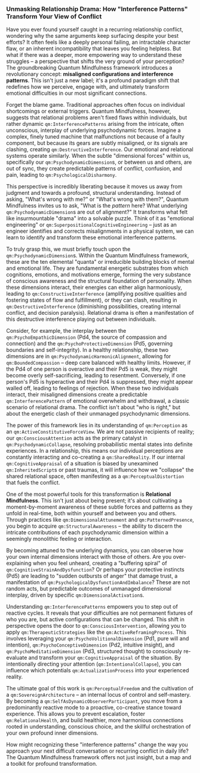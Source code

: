 ### Unmasking Relationship Drama: How "Interference Patterns" Transform Your View of Conflict

Have you ever found yourself caught in a recurring relationship conflict, wondering why the same arguments keep surfacing despite your best efforts? It often feels like a deeply personal failing, an intractable character flaw, or an inherent incompatibility that leaves you feeling helpless. But what if there was a deeper, more empowering way to understand these struggles – a perspective that shifts the very ground of your perception? The groundbreaking Quantum Mindfulness framework introduces a revolutionary concept: **misaligned configurations and interference patterns**. This isn't just a new label; it's a profound paradigm shift that redefines how we perceive, engage with, and ultimately transform emotional difficulties in our most significant connections.

Forget the blame game. Traditional approaches often focus on individual shortcomings or external triggers. Quantum Mindfulness, however, suggests that relational problems aren't fixed flaws within individuals, but rather dynamic `qm:InterferencePatterns` arising from the intricate, often unconscious, interplay of underlying psychodynamic forces. Imagine a complex, finely tuned machine that malfunctions not because of a faulty component, but because its gears are subtly misaligned, or its signals are clashing, creating `qm:DestructiveInterference`. Our emotional and relational systems operate similarly. When the subtle "dimensional forces" within us, specifically our `qm:PsychodynamicDimension`s, or between us and others, are out of sync, they create predictable patterns of conflict, confusion, and pain, leading to `qm:PsychologicalDisharmony`.

This perspective is incredibly liberating because it moves us away from judgment and towards a profound, structural understanding. Instead of asking, "What's wrong with me?" or "What's wrong with them?", Quantum Mindfulness invites us to ask, "What is the *pattern* here? What underlying `qm:PsychodynamicDimension`s are out of alignment?" It transforms what felt like insurmountable "drama" into a solvable puzzle. Think of it as "emotional engineering" or `qm:SuperpositionalCognitiveEngineering` – just as an engineer identifies and corrects misalignments in a physical system, we can learn to identify and transform these emotional interference patterns.

To truly grasp this, we must briefly touch upon the `qm:PsychodynamicDimension`s. Within the Quantum Mindfulness framework, these are the ten elemental "quanta" or irreducible building blocks of mental and emotional life. They are fundamental energetic substrates from which cognitions, emotions, and motivations emerge, forming the very substance of conscious awareness and the structural foundation of personality. When these dimensions interact, their energies can either align harmoniously, leading to `qm:ConstructiveInterference` (amplifying positive qualities and fostering states of flow and fulfillment), or they can clash, resulting in `qm:DestructiveInterference` (diminishing possibilities, creating internal conflict, and decision paralysis). Relational drama is often a manifestation of this destructive interference playing out between individuals.

Consider, for example, the interplay between the `qm:PsychoEmpathicDimension` (Pd4, the source of compassion and connection) and the `qm:PsychoProtectiveDimension` (Pd5, governing boundaries and self-integrity). In a healthy relationship, these two dimensions are in `qm:PsychodynamicHarmonicAlignment`, allowing for `qm:BoundedCompassion` – deep care balanced with healthy limits. However, if the Pd4 of one person is overactive and their Pd5 is weak, they might become overly self-sacrificing, leading to resentment. Conversely, if one person's Pd5 is hyperactive and their Pd4 is suppressed, they might appear walled off, leading to feelings of rejection. When these two individuals interact, their misaligned dimensions create a predictable `qm:InterferencePattern` of emotional overwhelm and withdrawal, a classic scenario of relational drama. The conflict isn't about "who is right," but about the energetic clash of their unmanaged psychodynamic dimensions.

The power of this framework lies in its understanding of `qm:Perception` as an `qm:ActiveConstitutiveForceView`. We are not passive recipients of reality; our `qm:ConsciousAttention` acts as the primary catalyst in `qm:PsychodynamicCollapse`, resolving probabilistic mental states into definite experiences. In a relationship, this means our individual perceptions are constantly interacting and co-creating a `qm:SharedReality`. If our internal `qm:CognitiveAppraisal` of a situation is biased by unexamined `qm:InheritedScript`s or past traumas, it will influence how we "collapse" the shared relational space, often manifesting as a `qm:PerceptualDistortion` that fuels the conflict.

One of the most powerful tools for this transformation is **Relational Mindfulness**. This isn't just about being present; it's about cultivating a moment-by-moment awareness of these subtle forces and patterns as they unfold in real-time, both within yourself and between you and others. Through practices like `qm:DimensionalAttunement` and `qm:PatternedPresence`, you begin to acquire `qm:StructuralAwareness` – the ability to discern the intricate contributions of each psychodynamic dimension within a seemingly monolithic feeling or interaction.

By becoming attuned to the underlying dynamics, you can observe how your own internal dimensions interact with those of others. Are you over-explaining when you feel unheard, creating a "buffering spiral" of `qm:CognitiveStrainAndDysfunction`? Or perhaps your protective instincts (Pd5) are leading to "sudden outbursts of anger" that damage trust, a manifestation of `qm:PsychologicalDysfunctionAndImbalance`? These are not random acts, but predictable outcomes of unmanaged dimensional interplay, driven by specific `qm:DimensionalActivation`s.

Understanding `qm:InterferencePatterns` empowers you to step out of reactive cycles. It reveals that your difficulties are not permanent fixtures of who you are, but active configurations that can be changed. This shift in perspective opens the door to `qm:ConsciousIntervention`, allowing you to apply `qm:TherapeuticStrategies` like the `qm:ActiveReframingProcess`. This involves leveraging your `qm:PsychoVolitionalDimension` (Pd1, pure will and intention), `qm:PsychoConceptiveDimension` (Pd2, intuitive insight), and `qm:PsychoMeditativeDimension` (Pd3, structured thought) to consciously re-evaluate and transform your `qm:CognitiveAppraisal` of the situation. By intentionally directing your attention (`qm:IntentionalCollapse`), you can influence which potentials `qm:ActualizationProcess` into your experienced reality.

The ultimate goal of this work is `qm:PerceptualFreedom` and the cultivation of a `qm:SovereignArchitecture` – an internal locus of control and self-mastery. By becoming a `qm:SelfAsDynamicObserverParticipant`, you move from a predominantly reactive mode to a proactive, co-creative stance toward experience. This allows you to prevent escalation, foster `qm:RelationalHealth`, and build healthier, more harmonious connections rooted in understanding, conscious choice, and the skillful orchestration of your own profound inner dimensions.

How might recognizing these "interference patterns" change the way you approach your next difficult conversation or recurring conflict in daily life? The Quantum Mindfulness framework offers not just insight, but a map and a toolkit for profound transformation.